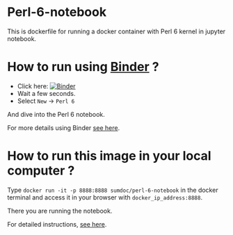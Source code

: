 # Perl-6-notebook
This is dockerfile for running a docker container  with Perl 6 kernel in jupyter notebook.


# How to run using [Binder](https://mybinder.org/) ?


+ Click here: [![Binder](https://mybinder.org/badge.svg)](https://mybinder.org/v2/gh/sumandoc/Perl-6-notebook/master)
+ Wait a few seconds.
+ Select `New` -> `Perl 6`

And dive into the Perl 6 notebook.

For more details using Binder [see here](https://sumdoc.wordpress.com/2018/01/04/using-perl-6-notebooks-in-binder/).

# How to run this image in your local computer ?

Type `docker run -it -p 8888:8888 sumdoc/perl-6-notebook` in the docker terminal and access it in your browser with
`docker_ip_address:8888`.

There you are running the notebook.

For detailed instructions, [see here](https://sumdoc.wordpress.com/2017/09/06/how-to-run-perl-6-notebook/).

